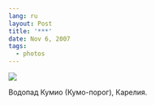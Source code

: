```yaml
---
lang: ru
layout: Post
title: '***'
date: Nov 6, 2007
tags:
  - photos
---
```


![](photo://Sapegin_Artem_20D_2007-07-11_397-9729)

Водопад Кумио (Кумо-порог), Карелия.
